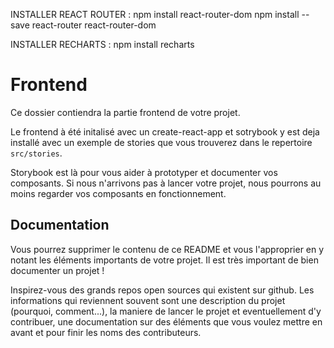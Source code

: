INSTALLER REACT ROUTER :
npm install react-router-dom
npm install --save react-router react-router-dom

INSTALLER RECHARTS :
npm install recharts

# Frontend

Ce dossier contiendra la partie frontend de votre projet.

Le frontend à été initalisé avec un create-react-app et sotrybook y est deja installé avec un exemple de stories que vous trouverez dans le repertoire `src/stories`.

Storybook est là pour vous aider à prototyper et documenter vos composants. Si nous n'arrivons pas à lancer votre projet, nous pourrons au moins regarder vos composants en fonctionnement.

## Documentation

Vous pourrez supprimer le contenu de ce README et vous l'approprier en y notant les éléments importants de votre projet. Il est très important de bien documenter un projet !

Inspirez-vous des grands repos open sources qui existent sur github. Les informations qui reviennent souvent sont une description du projet (pourquoi, comment...), la maniere de lancer le projet et eventuellement d'y contribuer, une documentation sur des éléments que vous voulez mettre en avant et pour finir les noms des contributeurs.
